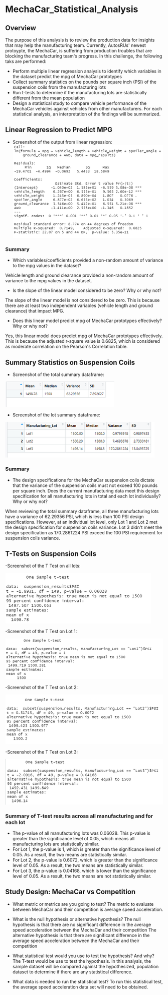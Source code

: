 # MechaCar_Statistical_Analysis

## Overview
The purpose of this analysis is to review the production data for insights that may help the manufacturing team. Currently, AutosRUs' newest protoypte, the MechaCar, is suffering from production troubles that are blocking the manufacturing team's progress. In this challenge, the following taks are performed:

- Perform multiple linear regression analysis to identify which variables in the dataset predict the mpg of MechaCar prototypes
- Collect summary statistics on the pounds per square inch (PSI) of the suspension coils from the manufacturing lots
- Run t-tests to determine if the manufacturing lots are statistically different from the mean population
- Design a statistical study to compare vehicle performance of the MechaCar vehicles against vehicles from other manufacturers. For each statistical analysis, an interpretation of the findings will be summarized.

## Linear Regression to Predict MPG
- Screenshot of the output from linear regression:
![](Resources/Linear_Regression_Predict_MPG.PNG)

### Summary

- Which variables/coefficients provided a non-random amount of variance to the mpg values in the dataset?

Vehicle length and ground clearance provided a non-random amount of variance to the mpg values in the dataset.

- Is the slope of the linear model considered to be zero? Why or why not?

The slope of the linear model is not considered to be zero. This is because there are at least two independent variables (vehicle length and ground clearance) that impact MPG.

- Does this linear model predict mpg of MechaCar prototypes effectively? Why or why not?

Yes, this linear model does predict mpg of MechaCar prototypes effectively. This is because the adjusted r-square value is 0.6825, which is considered as moderate correlation on the Pearson's Correlation table.

## Summary Statistics on Suspension Coils
- Screenshot of the total summary dataframe:

![](Resources/Deliverable2_total_summary.PNG)


- Screenshot of the lot summary dataframe:

![](Resources/Deliverable2_lot_summary.PNG)

### Summary

- The design specifications for the MechaCar suspension coils dictate that the variance of the suspension coils must not exceed 100 pounds per square inch. Does the current manufacturing data meet this design specification for all manufacturing lots in total and each lot individually? Why or why not?

When reviewing the total summary dataframe, all three manufacturing lots have a variance of 62.29356 PSI, which is less than 100 PSI design specifications. However, at an individual lot level, only Lot 1 and Lot 2 met the design specification for suspension coils variance. Lot 3 didn't meet the design specification as 170.2861224 PSI exceed the 100 PSI requirement for suspension coils variance.

## T-Tests on Suspension Coils

-Screenshot of the T Test on all lots:

![](Resources/Deliverable3_All_Lots.PNG)

-Screenshot of the T Test on Lot 1:

![](Resources/Deliverable3_Lot1.PNG)

-Screenshot of the T Test on Lot 2:

![](Resources/Deliverable3_Lot2.PNG)

-Screenshot of the T Test on Lot 3:

![](Resources/Deliverable3_Lot3.PNG)


### Summary of T-test results across all manufacturing and for each lot

- The p-value of all manufacturing lots was 0.06028. This p-value is greater than the significance level of 0.05, which means all manufacturing lots are statistically similar.
- For Lot 1, the p-value is 1, which is greater than the significance level of 0.05. As a result, the two means are statistically similar.
- For Lot 2, the p-value is 0.6072, which is greater than the significance level of 0.05. As a result, the two means are statistically similar.
- For Lot 3, the p-value is 0.04168, which is lower than the significance level of 0.05. As a result, the two means are not statistically similar.

## Study Design: MechaCar vs Competition

- What metric or metrics are you going to test?
The metric to evaluate between MechaCar and their competition is average speed acceleration.

- What is the null hypothesis or alternative hypothesis?
The null hypothesis is that there are no significant difference in the average speed acceleration between the MechaCar and their competition
The alternative hypothesis is that there are significant difference in the average speed acceleration between the MechaCar and their competition

- What statistical test would you use to test the hypothesis? And why?
The T-test would be use to test the hypothesis. In this analysis, the sample dataset will be compared against the hypothesized, population dataset to determine if there are any statistical difference.

- What data is needed to run the statistical test?
To run this statistical test, the average speed acceleration data set will need to be obtained.
